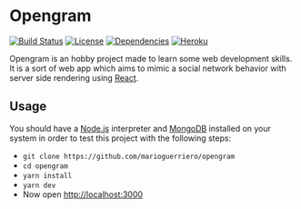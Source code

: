 # Opengram

[![Build Status](https://travis-ci.org/marioguerriero/opengram.svg?branch=master)](https://travis-ci.org/marioguerriero/opengram)
[![License](http://img.shields.io/:license-gpl3-blue.svg)](http://www.gnu.org/licenses/gpl-3.0.html)
[![Dependencies](https://david-dm.org/marioguerriero/opengram.svg)](https://david-dm.org/marioguerriero/opengram.svg)
[![Heroku](https://heroku-badge.herokuapp.com/?app=opengram)](https://opengram.herokuapp.com/)

Opengram is an hobby project made to learn some web development skills. It is a sort of web app which aims to mimic a social network behavior with server side rendering using [React](https://facebook.github.io/react/).

## Usage
You should have a [Node.js](https://nodejs.org/) interpreter and [MongoDB](https://www.mongodb.org/) installed on your system in order to test this project with the following steps:
* `git clone https://github.com/marioguerriero/opengram`
* `cd opengram`
* `yarn install`
* `yarn dev`
* Now open [http://localhost:3000](http://localhost:3000)
